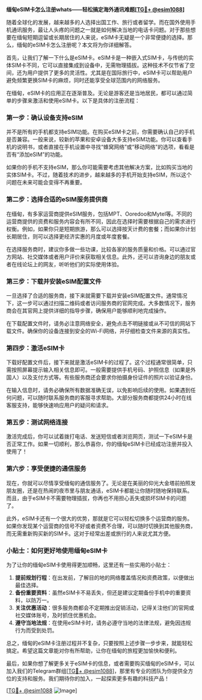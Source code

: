**缅甸eSIM卡怎么注册whats——轻松搞定海外通讯难题[[TG💪+ @esim1088](https://t.me/s/esim1088)]**

随着全球化的发展，越来越多的人选择出国工作、旅行或者留学。而在国外使用手机通讯服务，最让人头疼的问题之一就是如何解决当地的电话卡问题。对于那些想要在缅甸短期逗留或长期居住的人来说，eSIM卡无疑是一个非常便捷的选择。那么，缅甸的eSIM卡怎么注册呢？本文将为你详细解答。

首先，让我们了解一下什么是eSIM卡。eSIM卡是一种嵌入式SIM卡，与传统的实体SIM卡不同，它可以直接集成到设备中，无需物理插拔。这种技术不仅节省了空间，还为用户提供了更多的灵活性。尤其是在国际旅行中，eSIM卡可以帮助用户避免频繁更换SIM卡的麻烦，同时还能享受全球范围内的网络服务。

在缅甸，eSIM卡的应用正在逐渐普及。无论是游客还是当地居民，都可以通过简单的步骤来激活和使用eSIM卡。以下是具体的注册流程：

### **第一步：确认设备支持eSIM**
并不是所有的手机都支持eSIM功能。在购买eSIM卡之前，你需要确认自己的手机是否兼容。一般来说，较新的苹果和安卓设备大多支持eSIM功能。你可以查看手机的说明书，或者直接在手机设置中寻找“蜂窝网络”或“移动网络”的选项，看看是否有“添加eSIM”的功能。

如果你的手机不支持eSIM，那么你可能需要考虑其他解决方案，比如购买当地的实体SIM卡。不过，随着技术的进步，越来越多的手机开始支持eSIM，所以这个问题在未来可能会变得不再重要。

### **第二步：选择合适的eSIM服务提供商**
在缅甸，有多家运营商提供eSIM服务，包括MPT、Ooredoo和Mytel等。不同的运营商提供的资费和服务内容会有所不同，因此在选择时需要根据自己的需求进行权衡。例如，如果你只是短期旅游，那么可以选择按天计费的套餐；而如果你计划长期居住，则可以选择更经济实惠的月度或年度套餐。

在选择服务商时，建议你多做一些功课，比较各家的服务质量和价格。可以通过官方网站、社交媒体或者用户评价来获取相关信息。此外，还可以咨询身边的朋友或者在线论坛上的网友，听听他们的实际使用体验。

### **第三步：下载并安装eSIM配置文件**
一旦选择了合适的服务商，接下来就需要下载并安装eSIM配置文件。通常情况下，这一步可以通过扫描二维码或者访问服务商的官网完成。大多数情况下，服务商会在其官网上提供详细的指导步骤，确保用户能够顺利地完成操作。

在下载配置文件时，请务必注意网络安全，避免点击不明链接或从不可信的网站下载文件。确保你的设备连接到安全的Wi-Fi网络，并仔细检查文件来源的真实性。

### **第四步：激活eSIM卡**
下载好配置文件后，接下来就是激活eSIM卡的过程了。这个过程通常很简单，只需按照屏幕提示输入相关信息即可。一般需要提供手机号码、护照信息（如果是外国人）以及支付方式等。有些服务商还会要求你拍摄身份证件的照片以验证身份。

在输入信息时，请务必确保所有数据准确无误，以免影响后续的使用。如果遇到任何问题，可以随时联系服务商的客服寻求帮助。大部分服务商都提供24小时在线客服支持，能够快速响应用户的疑问和请求。

### **第五步：测试网络连接**
激活完成后，你可以试着拨打电话、发送短信或者浏览网页，测试一下eSIM卡是否正常工作。如果一切顺利，那么恭喜你，你的缅甸eSIM卡已经成功注册并投入使用了！

### **第六步：享受便捷的通信服务**
现在，你就可以尽情享受缅甸的通信服务了。无论是在美丽的仰光大金塔前拍照发朋友圈，还是在热闹的夜市里与朋友通话，eSIM卡都能让你随时随地保持联系。而且，由于eSIM卡不需要物理插拔，你再也不用担心丢失或损坏SIM卡的问题了。

此外，eSIM卡还有一个很大的优势，那就是它可以轻松切换多个运营商的服务。如果你发现某个运营商的信号不好或者资费不合理，可以随时切换到其他服务商，而无需重新购买新的SIM卡。这对于经常出差或旅行的人来说尤其方便。

### **小贴士：如何更好地使用缅甸eSIM卡**
为了让你的缅甸eSIM卡使用得更加顺畅，这里还有一些实用的小贴士：

1. **提前规划行程**：在出发前，了解目的地的网络覆盖情况和资费政策，以便做出最佳选择。
2. **备份重要资料**：虽然eSIM卡不易丢失，但还是建议定期备份手机中的重要资料，以防万一。
3. **关注优惠活动**：很多服务商都会不定期推出促销活动，记得关注他们的官网或社交媒体账号，及时抓住优惠机会。
4. **遵守当地法规**：在使用eSIM卡时，请务必遵守当地的法律法规，避免因违规行为而受到处罚。

总之，缅甸的eSIM卡注册过程并不复杂，只要按照上述步骤一步步来，就能轻松搞定。希望这篇文章能对你有所帮助，让你在缅甸的旅程更加愉快和便利。

最后，如果你想了解更多关于eSIM卡的信息，或者需要购买缅甸的eSIM卡，可以加入我们的Telegram群组[[TG💪+ @esim1088](https://t.me/s/esim1088)]，那里有专业的团队为你提供全方位的支持和服务。我们期待你的加入，一起探索更多有趣的科技产品！

[[TG💪+ @esim1088](https://t.me/s/esim1088) ![Image](https://i.postimg.cc/4NQfJmqS/Snipaste-2025-05-13-00-14-12.png)]